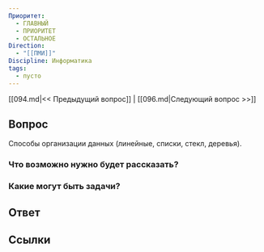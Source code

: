 ```yaml
---
Приоритет:
  - ГЛАВНЫЙ
  - ПРИОРИТЕТ
  - ОСТАЛЬНОЕ
Direction:
  - "[[ПМИ]]" 
Discipline: Информатика 
tags:
  - пусто
---
```

[[094.md|<< Предыдущий вопрос]] | [[096.md|Следующий вопрос >>]]
## Вопрос

Способы организации данных (линейные, списки, стекл, деревья).

### Что возможно нужно будет рассказать?

### Какие могут быть задачи?

## Ответ

## Ссылки
